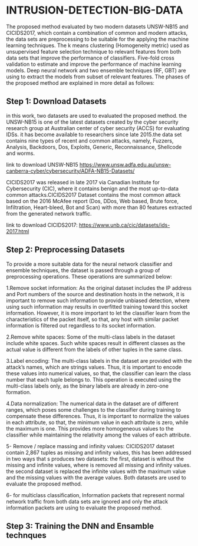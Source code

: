 # INTRUSION-DETECTION-BIG-DATA

The proposed method evaluated by two modern datasets UNSW-NB15 and CICIDS2017, which contain a combination of common and modern attacks, the data sets are preprocessing to be suitable for the applying the machine learning techniques. The k means clustering (Homogeneity metric) used as unsupervised feature selection technique to relevant features from both data sets that improve the performance of classifiers. Five-fold cross validation to estimate and improve the performance of machine learning models. Deep neural network and two ensemble techniques (RF, GBT) are using to extract the models from subset of relevant features. The phases of the proposed method are explained in more detail as follows:

## Step 1: Download Datasets
in this work, two datasets are used to evaluated the proposed method. the UNSW-NB15 is one of the latest datasets created by the cyber security research group at Australian center of cyber security (ACCS) for evaluating IDSs. it has become available to researchers since late 2015.the data set contains nine types of recent and common attacks, namely, Fuzzers, Analysis, Backdoors, Dos, Exploits, Generic, Reconnaissance, Shellcode and worms.

link to download UNSW-NB15 https://www.unsw.adfa.edu.au/unsw-canberra-cyber/cybersecurity/ADFA-NB15-Datasets/

CICIDS2017 was released in late 2017 via Canadian Institute for Cybersecurity (CIC), where it contains benign and the most up-to-data common attacks.CICIDS2017 Dataset contains the most common attack based on the 2016 McAfee report (Dos, DDos, Web based, Brute force, Infiltration, Heart-bleed, Bot and Scan) with more than 80 features extracted from the generated network traffic.

link to download CICIDS2017: https://www.unb.ca/cic/datasets/ids-2017.html

## Step 2: Preprocessing Datasets

To provide a more suitable data for the neural network classifier and ensemble techniques, the dataset is passed through a group of preprocessing operations. These operations are summarized below:

1.Remove socket information: As the original dataset includes the IP address and Port numbers of the source and destination hosts in the network, it is important to remove such information to provide unbiased detection, where using such information may results in overfitted training toward this socket information. However, it is more important to let the classifier learn from the characteristics of the packet itself, so that, any host with similar packet information is filtered out regardless to its socket information.

2.Remove white spaces: Some of the multi-class labels in the dataset include white spaces. Such white spaces result in different classes as the actual value is different from the labels of other tuples in the same class. 

3.Label encoding: The multi-class labels in the dataset are provided with the attack’s names, which are strings values. Thus, it is important to encode these values into numerical values, so that, the classifier can learn the class number that each tuple belongs to. This operation is executed using the multi-class labels only, as the binary labels are already in zero-one formation.

4.Data normalization: The numerical data in the dataset are of different ranges, which poses some challenges to the classifier during training to compensate these differences. Thus, it is important to normalize the values in each attribute, so that, the minimum value in each attribute is zero, while the maximum is one. This provides more homogeneous values to the classifier while maintaining the relativity among the values of each attribute.

5- Remove / replace massing and infinity values: CICIDS2017 dataset contain 2,867 tuples as missing and infinity values, this has been addressed in two ways that s produces two datasets: the first, dataset is without the missing and infinite values, where is removed all missing and infinity values. the second dataset is replaced the infinite values with the maximum value and the missing values with the average values. Both datasets are used to evaluate the proposed method.

6- for multiclass classification, Information packets that represent normal network traffic from both data sets are ignored and only the attack information packets are using to evaluate the proposed method. 

## Step 3: Training the DNN and Ensamble technques

